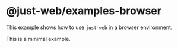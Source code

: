 # @just-web/examples-browser

This example shows how to use `just-web` in a browser environment.

This is a minimal example.
